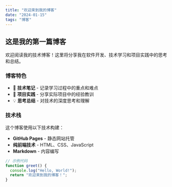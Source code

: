 ```yaml
---
title: "欢迎来到我的博客"
date: "2024-01-15"
tags: "博客" 
---
```


## 这是我的第一篇博客

欢迎阅读我的技术博客！这里将分享我在软件开发、技术学习和项目实践中的思考和总结。

### 博客特色

- 📝 **技术笔记** - 记录学习过程中的重点和难点
- 🔧 **项目实践** - 分享实际项目中的经验教训
- 💡 **思考总结** - 对技术的深度思考和理解

### 技术栈

这个博客使用以下技术构建：

- **GitHub Pages** - 静态网站托管
- **纯前端技术** - HTML、CSS、JavaScript
- **Markdown** - 内容编写

```javascript
// 示例代码
function greet() {
  console.log("Hello, World!");
  return "欢迎来到我的博客！";
}
```
